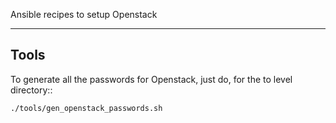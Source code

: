 Ansible recipes to setup Openstack

-----
Tools
-----

To generate all the passwords for Openstack, just do, for the to level directory::
	
	./tools/gen_openstack_passwords.sh

